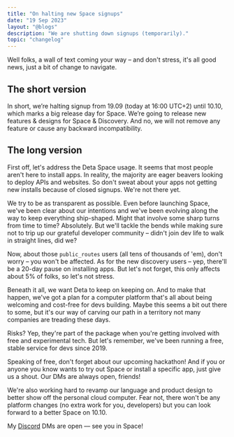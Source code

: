 ```yaml
---
title: "On halting new Space signups"
date: "19 Sep 2023"
layout: "@blogs"
description: "We are shutting down signups (temporarily)."
topic: "changelog"
---
```


Well folks, a wall of text coming your way – and don't stress, it's all good news, just a bit of change to navigate.

## The short version

In short, we’re halting signup from 19.09 (today at 16:00 UTC+2) until 10.10, which marks a big release day for Space. We’re going to release new features & designs for Space & Discovery. And no, we will not remove any feature or cause any backward incompatibility.

## The long version

First off, let's address the Deta Space usage. It seems that most people aren't here to install apps. In reality, the majority are eager beavers looking to deploy APIs and websites. So don't sweat about your apps not getting new installs because of closed signups. We're not there yet.

We try to be as transparent as possible. Even before launching Space, we've been clear about our intentions and we've been evolving along the way to keep everything ship-shaped. Might that involve some sharp turns from time to time? Absolutely. But we'll tackle the bends while making sure not to trip up our grateful developer community – didn't join dev life to walk in straight lines, did we?

Now, about those `public_routes` users (all tens of thousands of 'em), don't worry – you won't be affected. As for the new discovery users – yep, there'll be a 20-day pause on installing apps. But let's not forget, this only affects about 5% of folks, so let's not stress.

Beneath it all, we want Deta to keep on keeping on. And to make that happen, we've got a plan for a computer platform that's all about being welcoming and cost-free for devs building. Maybe this seems a bit out there to some, but it's our way of carving our path in a territory not many companies are treading these days.

Risks? Yep, they're part of the package when you're getting involved with free and experimental tech. But let's remember, we've been running a free, stable service for devs since 2019. 

Speaking of free, don't forget about our upcoming hackathon! And if you or anyone you know wants to try out Space or install a specific app, just give us a shout. Our DMs are always open, friends!

We're also working hard to revamp our language and product design to better show off the personal cloud computer. Fear not, there won't be any platform changes (no extra work for you, developers) but you can look forward to a better Space on 10.10.

My [Discord](https://go.deta.dev/discord) DMs are open –– see you in Space!

